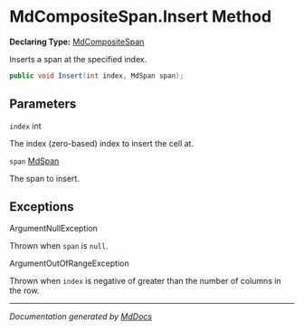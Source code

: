 ﻿# MdCompositeSpan.Insert Method

**Declaring Type:** [MdCompositeSpan](../index.md)

Inserts a span at the specified index.

```csharp
public void Insert(int index, MdSpan span);
```

## Parameters

`index`  int

The index (zero\-based) index to insert the cell at.

`span`  [MdSpan](../../MdSpan/index.md)

The span to insert.

## Exceptions

ArgumentNullException

Thrown when `span` is `null`.

ArgumentOutOfRangeException

Thrown when `index` is negative of greater than the number of columns in the row.

___

*Documentation generated by [MdDocs](https://github.com/ap0llo/mddocs)*
